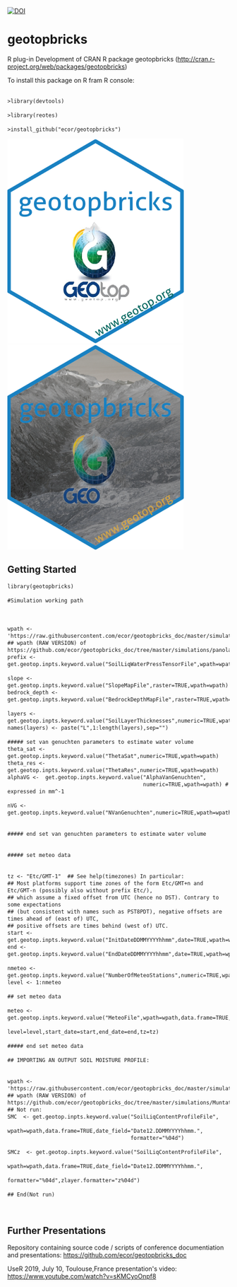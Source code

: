 [![DOI](https://zenodo.org/badge/16135363.svg)](https://zenodo.org/badge/latestdoi/16135363)

geotopbricks
============
R plug-in 
Development of CRAN R package geotopbricks (http://cran.r-project.org/web/packages/geotopbricks)

To install this package on R fram R console:

```{r}

>library(devtools)

>library(reotes)

>install_github("ecor/geotopbricks")

```
<img src="inst/sticker/sticker_geotopbricks_v1.png"  width="400"/>
<img src="inst/sticker/sticker_geotopbricks_v2_.png"  width="400"/>

<!--![image](inst/sticker/sticker_geotopbricks_v2_.png)
![image](inst/sticker/sticker_geotopbricks_v1.png) -->



## Getting Started 






```{r}
library(geotopbricks)

#Simulation working path



wpath <-  'https://raw.githubusercontent.com/ecor/geotopbricks_doc/master/simulations/panola13_run2xC_test3'
## wpath (RAW VERSION) of https://github.com/ecor/geotopbricks_doc/tree/master/simulations/panola13_run2xC_test3
prefix <- get.geotop.inpts.keyword.value("SoilLiqWaterPressTensorFile",wpath=wpath)

slope <- get.geotop.inpts.keyword.value("SlopeMapFile",raster=TRUE,wpath=wpath) 
bedrock_depth <- get.geotop.inpts.keyword.value("BedrockDepthMapFile",raster=TRUE,wpath=wpath) 

layers <- get.geotop.inpts.keyword.value("SoilLayerThicknesses",numeric=TRUE,wpath=wpath)
names(layers) <- paste("L",1:length(layers),sep="")

##### set van genuchten parameters to estimate water volume 
theta_sat <- get.geotop.inpts.keyword.value("ThetaSat",numeric=TRUE,wpath=wpath)
theta_res <- get.geotop.inpts.keyword.value("ThetaRes",numeric=TRUE,wpath=wpath)
alphaVG <-  get.geotop.inpts.keyword.value("AlphaVanGenuchten",
                                           numeric=TRUE,wpath=wpath) # expressed in mm^-1

nVG <-  get.geotop.inpts.keyword.value("NVanGenuchten",numeric=TRUE,wpath=wpath) 


##### end set van genuchten parameters to estimate water volume


##### set meteo data


tz <- "Etc/GMT-1"  ## See help(timezones) In particular:
## Most platforms support time zones of the form Etc/GMT+n and Etc/GMT-n (possibly also without prefix Etc/), 
## which assume a fixed offset from UTC (hence no DST). Contrary to some expectations 
## (but consistent with names such as PST8PDT), negative offsets are times ahead of (east of) UTC, 
## positive offsets are times behind (west of) UTC.
start <-  get.geotop.inpts.keyword.value("InitDateDDMMYYYYhhmm",date=TRUE,wpath=wpath,tz=tz) 
end <- get.geotop.inpts.keyword.value("EndDateDDMMYYYYhhmm",date=TRUE,wpath=wpath,tz=tz) 

nmeteo <- get.geotop.inpts.keyword.value("NumberOfMeteoStations",numeric=TRUE,wpath=wpath)
level <- 1:nmeteo

## set meteo data

meteo <- get.geotop.inpts.keyword.value("MeteoFile",wpath=wpath,data.frame=TRUE,
                                        level=level,start_date=start,end_date=end,tz=tz)

##### end set meteo data

## IMPORTING AN OUTPUT SOIL MOISTURE PROFILE: 


wpath <-  'https://raw.githubusercontent.com/ecor/geotopbricks_doc/master/simulations/Muntatschini_pnt_1_225_B2_004'
## wpath (RAW VERSION) of https://github.com/ecor/geotopbricks_doc/tree/master/simulations/Muntatschini_pnt_1_225_B2_004
## Not run: 
SMC  <- get.geotop.inpts.keyword.value("SoilLiqContentProfileFile",
                                       wpath=wpath,data.frame=TRUE,date_field="Date12.DDMMYYYYhhmm.",
                                       formatter="%04d")

SMCz  <- get.geotop.inpts.keyword.value("SoilLiqContentProfileFile",
                                        wpath=wpath,data.frame=TRUE,date_field="Date12.DDMMYYYYhhmm.",
                                        formatter="%04d",zlayer.formatter="z%04d")

## End(Not run)



```

## Further Presentations

Repository containing source code / scripts of conference documentiation and presentations: https://github.com/ecor/geotopbricks_doc

UseR 2019, July 10, Toulouse,France presentation's video: https://www.youtube.com/watch?v=sKMCyoOnpf8
